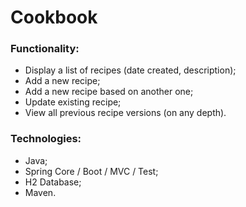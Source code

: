 # Cookbook

### Functionality:
* Display a list of recipes (date created, description);
* Add a new recipe;
* Add a new recipe based on another one;
* Update existing recipe;
* View all previous recipe versions (on any depth).

### Technologies:

* Java;
* Spring Core / Boot / MVC / Test;
* H2 Database;
* Maven.
